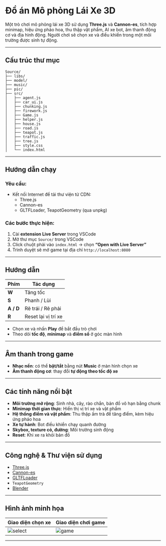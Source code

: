 
# Đồ án Mô phỏng Lái Xe 3D

Một trò chơi mô phỏng lái xe 3D sử dụng **Three.js** và **Cannon-es**, tích hợp minimap, hiệu ứng pháo hoa, thu thập vật phẩm, AI xe bot, âm thanh động cơ và địa hình động. Người chơi sẽ chọn xe và điều khiển trong một môi trường được sinh tự động.

---

## Cấu trúc thư mục

```
Source/
├── libs/        
├── model/
├── music/
├── pic/ 
├── src/
│   ├── agent.js
│   ├── car_ui.js
│   ├── chunking.js
│   ├── firework.js
│   ├── Game.js
│   ├── helper.js
│   ├── house.js 
│   ├── road.js 
│   ├── teapot.js 
│   ├── traffic.js  
│   ├── tree.js 
│   ├── style.css 
│   └── index.html 
```

---

## Hướng dẫn chạy

### Yêu cầu:

- Kết nối Internet để tải thư viện từ CDN:
  - Three.js
  - Cannon-es
  - GLTFLoader, TeapotGeometry (qua unpkg)

### Các bước thực hiện:

1. Cài **extension Live Server** trong VSCode
2. Mở thư mục `Source/` trong VSCode
3. Click chuột phải vào `index.html` → chọn **“Open with Live Server”**
4. Trình duyệt sẽ mở game tại địa chỉ `http://localhost:8080` 

---

## Hướng dẫn

| Phím      | Tác dụng                    |
|-----------|-----------------------------|
| **W**     | Tăng tốc                    |
| **S**     | Phanh / Lùi                |
| **A / D** | Rẽ trái / Rẽ phải           |
| **R**     | Reset lại vị trí xe         |

- Chọn xe và nhấn **Play** để bắt đầu trò chơi
- Theo dõi **tốc độ**, **minimap** và **điểm số** ở góc màn hình

---

## Âm thanh trong game

- **Nhạc nền**: có thể **bật/tắt** bằng nút **Music** ở màn hình chọn xe
- **Âm thanh động cơ**: thay đổi **tự động theo tốc độ xe**

---

## Các tính năng nổi bật

- **Môi trường mở rộng**: Sinh nhà, cây, rào chắn, bản đồ vô hạn bằng chunk
- **Minimap thời gian thực**: Hiển thị vị trí xe và vật phẩm
- **Hệ thống điểm và vật phẩm**: Thu thập ấm trà để tăng điểm, kèm hiệu ứng pháo hoa
- **Xe tự hành**: Bot điều khiển chạy quanh đường
- **Skybox, texture cỏ, đường**: Môi trường sinh động
- **Reset**: Khi xe ra khỏi bản đồ

---

## Công nghệ & Thư viện sử dụng

- [Three.js](https://threejs.org/)
- [Cannon-es](https://github.com/pmndrs/cannon-es)
- [GLTFLoader](https://threejs.org/docs/#examples/en/loaders/GLTFLoader)
- `TeapotGeometry`
- [Blender](https://www.blender.org/)

---

## Hình ảnh minh họa

| Giao diện chọn xe | Giao diện chơi game |
|-------------------|----------------------|
| ![select](./pic/select_car.jpg) | ![game](./pic/ingame.jpg) |

---
